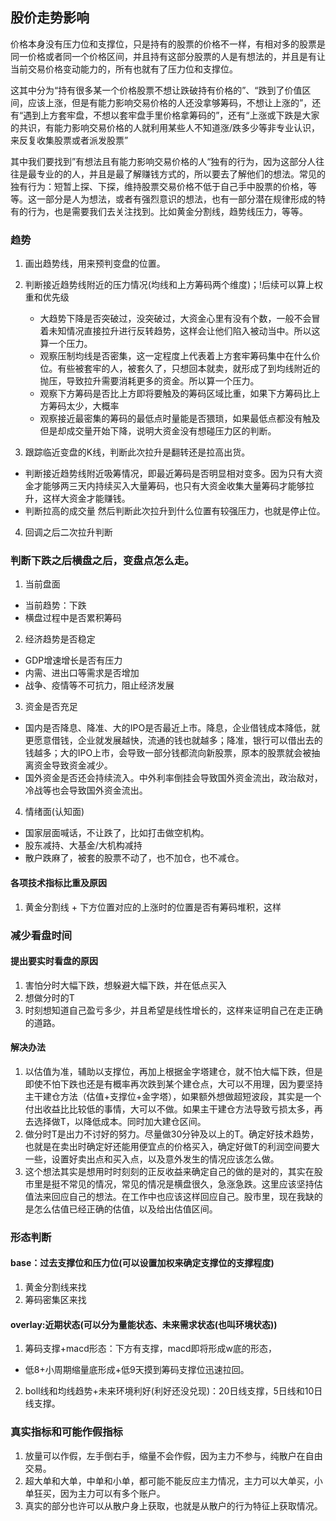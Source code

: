 ## 股价走势影响
 价格本身没有压力位和支撑位，只是持有的股票的价格不一样，有相对多的股票是同一价格或者同一个价格区间，并且持有这部分股票的人是有想法的，并且是有让当前交易价格变动能力的，所有也就有了压力位和支撑位。
 
 这其中分为“持有很多某一个价格股票不想让跌破持有价格的”、“跌到了价值区间，应该上涨，但是有能力影响交易价格的人还没拿够筹码，不想让上涨的”，还有“遇到上方套牢盘，不想以套牢盘手里价格拿筹码的”，还有“上涨或下跌是大家的共识，有能力影响交易价格的人就利用某些人不知道涨/跌多少等非专业认识，来反复收集股票或者派发股票”
 
 其中我们要找到”有想法且有能力影响交易价格的人“独有的行为，因为这部分人往往是最专业的的人，并且是最了解赚钱方式的，所以要去了解他们的想法。常见的独有行为：短暂上探、下探，维持股票交易价格不低于自己手中股票的价格，等等。这一部分是人为想法，或者有强烈意识的想法，也有一部分潜在规律形成的特有的行为，也是需要我们去关注找到。比如黄金分割线，趋势线压力，等等。



### 趋势

1. 画出趋势线，用来预判变盘的位置。
2. 判断接近趋势线附近的压力情况(均线和上方筹码两个维度)；!后续可以算上权重和优先级
    - 大趋势下降是否突破过，没突破过，大资金心里有没有个数，一般不会冒着未知情况直接拉升进行反转趋势，这样会让他们陷入被动当中。所以这算一个压力。
    - 观察压制均线是否密集，这一定程度上代表着上方套牢筹码集中在什么价位。有些被套牢的人，被套久了，只想回本就卖，就形成了到均线附近的抛压，导致拉升需要消耗更多的资金。所以算一个压力。
    - 观察下方筹码是否比上方即将要触及的筹码区域比重，如果下方筹码比上方筹码太少，大概率
    - 观察接近最密集的筹码的最低点时量能是否猥琐，如果最低点都没有触及但是却成交量开始下降，说明大资金没有想碰压力区的判断。

3. 跟踪临近变盘的K线，判断此次拉升是翻转还是拉高出货。
  - 判断接近趋势线附近吸筹情况，即最近筹码是否明显相对变多。因为只有大资金才能够两三天内持续买入大量筹码，也只有大资金收集大量筹码才能够拉升，这样大资金才能赚钱。
  - 判断拉高的成交量
然后判断此次拉升到什么位置有较强压力，也就是停止位。
4. 回调之后二次拉升判断



### 判断下跌之后横盘之后，变盘点怎么走。
1. 当前盘面
  - 当前趋势：下跌
  - 横盘过程中是否累积筹码
2. 经济趋势是否稳定
  - GDP增速增长是否有压力
  - 内需、进出口等需求是否增加
  - 战争、疫情等不可抗力，阻止经济发展
3. 资金是否充足
  - 国内是否降息、降准、大的IPO是否最近上市。降息，企业借钱成本降低，就更愿意借钱，企业就发展越快，流通的钱也就越多；降准，银行可以借出去的钱越多；大的IPO上市，会导致一部分钱都流向新股票，原本的股票就会被抽离资金导致资金减少。
  - 国外资金是否还会持续流入。中外利率倒挂会导致国外资金流出，政治敌对，冷战等也会导致国外资金流出。
4. 情绪面(认知面)
  - 国家层面喊话，不让跌了，比如打击做空机构。
  - 股东减持、大基金/大机构减持
  - 散户跌麻了，被套的股票不动了，也不加仓，也不减仓。






#### 各项技术指标比重及原因
1. 黄金分割线 + 下方位置对应的上涨时的位置是否有筹码堆积，这样



### 减少看盘时间
#### 提出要实时看盘的原因
1. 害怕分时大幅下跌，想躲避大幅下跌，并在低点买入
2. 想做分时的T
3. 时刻想知道自己盈亏多少，并且希望是线性增长的，这样来证明自己在走正确的道路。
#### 解决办法
1. 以估值为准，辅助以支撑位，再加上根据金字塔建仓，就不怕大幅下跌，但是即使不怕下跌也还是有概率再次跌到某个建仓点，大可以不用理，因为要坚持主干建仓方法（估值+支撑位+金字塔），如果额外想做超短波段，其实是一个付出收益比比较低的事情，大可以不做。如果主干建仓方法导致亏损太多，再去选择做T，以降低成本。同时加大建仓区间。
2. 做分时T是出力不讨好的努力。尽量做30分钟及以上的T。确定好技术趋势，也就是在卖出时确定好还能用便宜点的价格买入，确定好做T的利润空间要大一些，设置好卖出点和买入点，以及意外发生的情况应该怎么做。
3. 这个想法其实是想用时时刻刻的正反收益来确定自己的做的是对的，其实在股市里是挺不常见的情况，常见的情况是横盘很久，急涨急跌。这里应该坚持估值法来回应自己的想法。在工作中也应该这样回应自己。股市里，现在我缺的是怎么估值已经正确的估值，以及给出估值区间。



### 形态判断
#### base：过去支撑位和压力位(可以设置加权来确定支撑位的支撑程度)
1. 黄金分割线来找
2. 筹码密集区来找
#### overlay:近期状态(可以分为量能状态、未来需求状态(也叫环境状态))
1. 筹码支撑+macd形态：下方有支撑，macd即将形成w底的形态，
  - 低8+小周期缩量底形成+低9天摸到筹码支撑位迅速拉回。
2. boll线和均线趋势+未来环境利好(利好还没兑现)：20日线支撑，5日线和10日线支撑。





### 真实指标和可能作假指标
1. 放量可以作假，左手倒右手，缩量不会作假，因为主力不参与，纯散户在自由交易。
2. 超大单和大单，中单和小单，都可能不能反应主力情况，主力可以大单买，小单狂买，因为主力可以有多个账户。
3. 真实的部分也许可以从散户身上获取，也就是从散户的行为特征上获取情况。




